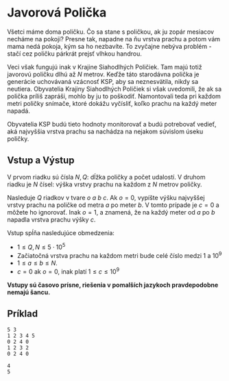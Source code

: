 # Javorová Polička

Všetci máme doma poličku. Čo sa stane s poličkou, ak ju zopár mesiacov necháme na pokoji?
Presne tak, napadne na ňu vrstva prachu a potom vám mama nedá pokoja, kým sa ho nezbavíte.
To zvyčajne nebýva problém - stačí cez poličku párkrát prejsť vlhkou handrou.

Veci však fungujú inak v Krajine Siahodlhých Poličiek. Tam majú totiž javorovú poličku dlhú
až $N$ metrov. Keďže táto starodávna polička je generácie uchovávaná vzácnosť KSP, aby sa
neznesvätila, nikdy sa neutiera. Obyvatelia Krajiny Siahodlhých Poličiek si však uvedomili,
že ak sa polička príliš zapráši, mohlo by ju to poškodiť. Namontovali teda pri každom metri
poličky snímače, ktoré dokážu vyčísliť, koľko prachu na každý meter napadá.

Obyvatelia KSP budú tieto hodnoty monitorovať a budú potrebovať vedieť, aká najvyššia vrstva
prachu sa nachádza na nejakom súvislom úseku poličky.

## Vstup a Výstup
V prvom riadku sú čísla $N,Q$: dĺžka poličky a počet udalostí.
V druhom riadku je $N$ čísel: výška vrstvy prachu na každom z $N$ metrov poličky.

Nasleduje $Q$ riadkov v tvare $o\ a\ b\ c$.
Ak $o = 0$, vypíšte výšku najvyššej vrstvy prachu na poličke od metra $a$ po meter $b$. V tomto prípade je $c = 0$ a môžete ho ignorovať.
Inak $o = 1$, a znamená, že na každý meter od $a$ po $b$ napadla vrstva prachu výšky $c$.

Vstup spĺňa nasledujúce obmedzenia:

* $1 \leq Q,N \leq 5 \cdot 10^5$
* Začiatočná vrstva prachu na každom metri bude celé číslo medzi $1$ a $10^9$
* $1 \leq a \leq b \leq N$.
* $c = 0$ ak $o = 0$, inak platí $1 \leq c \leq 10^9$

**Vstupy sú časovo prísne, riešenia v pomalších jazykoch pravdepodobne nemajú šancu.**

## Príklad

```vstup
5 3
1 2 3 4 5
0 2 4 0
1 2 3 2
0 2 4 0
```

```vystup
4
5
```
